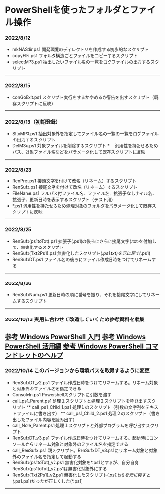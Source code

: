 # PowerShellを使ったフォルダとファイル操作
### 2022/8/12 
* mkNASdir.ps1  開発環境のディレクトリを作成する初歩的なスクリプト
* copyFlFi.ps1  フォルダ構造ごとファイルをコピーするスクリプト
* selectMP3.ps1 抽出したいファイル名の一覧をログファイルの出力するスクリプト
---
### 2022/8/15
* conGoExit.ps1 スクリプト実行をするかやめるか警告を出すスクリプト（既存スクリプトに反映）
---
### 2022/8/18（初期登録）
* SltxMP3.ps1   抽出対象外を指定してファイル名の一覧の一覧をログファイルの出力するスクリプト
* DelM3u.ps1    対象ファイルを削除するスクリプト
*　             汎用性を持たせるためパス、対象ファイル名などをパラメータ化して既存スクリプトに反映
---
### 2022/8/23
* RenPref.ps1  接頭文字を付けて改名（リネーム）するスクリプト
* RenSufx.ps1  接尾文字を付けて改名（リネーム）するスクリプト
* FileName.ps1 フルパス付ファイル名、ファイル名、拡張子なしナイル名、拡張子、更新日時を表示するスクリプト（テスト用）
* *.ps1        汎用性を持たせるため処理対象のフォルダをパラメータ化して既存スクリプトに反映
---
### 2022/8/25
* RenSufx(ps1toTxt).ps1 拡張子(.ps1)の後ろにさらに接尾文字(.txt)を付加して、無害化するスクリプト
* RenSufx(Txt2Ps1).ps1  無害化したスクリプト(*.ps1.txt)を元に戻す(*.ps1)
* RenSufxDT.ps1         ファイル名の後ろにファイル作成日時をつけてリネームする
---
### 2022/8/26
* RenSufxNum.ps1 更新日時の順に番号を振り、それを接尾文字にしてリネームするスクリプト
---
### 2022/10/13 実用に合わせて改造していくため参考資料を収集
[参考 Windows PowerShell 入門](https://codezine.jp/article/corner/10)
[参考 Windows PowerShell 活用編](https://codezine.jp/article/corner/251)
[参考 Windows PowerShell コマンドレットのヘルプ](https://forsenergy.com/ja-jp/windowspowershellhelp/html/7908faf0-0e08-443d-8060-aac911e5a7e0.htm)
---
### 2022/10/14 このバージョンから環境パスを取得するように変更
* RenSufxDT_v2.ps1 ファイル作成日時をつけてリネームする。リネーム対象と対象外のファイル名を指定できる
* ConsoleIn.ps1 Powershellスクリプトに引数を渡す
* call_ps1_Parent.ps1 処理１スクリプトと処理２スクリプトを呼び出すスクリプト
** call_ps1_Child_1.ps1 処理１のスクリプト（引数の文字列をテキストファイルに書き出す）
** call_ps1_Child_2.ps1 処理２のスクリプト（書き出したファイル内容を読み出す）
* call_Note_Parent.ps1 処理１スクリプトと外部プログラムを呼び出すスクリプト
* RenSufxDT_v3.ps1 ファイル作成日時をつけてリネームする。起動時にコンソールからリネーム対象と対象外のファイル名を指定できる
* call_RenSufx.ps1 親スクリプト。RenSufxDT_v3.ps1にリネーム対象と対象外のファイル名を指定して起動する
* RenSufx(ps1toTxt)_v2.ps1 無害化対象を*.ps1とするが、自分自身RenSufx(ps1toTxt)_v2.ps1は無害化対象外にする
* RenSufx(Txt2Ps1)_v2.ps1 無害化したスクリプト(*.ps1.txt)を元に戻すと(*.ps1.ps1)だったが正しくした(*.ps1)
---
